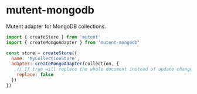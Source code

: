 # mutent-mongodb

Mutent adapter for MongoDB collections.

```javascript
import { createStore } from 'mutent'
import { createMongoAdapter } from 'mutent-mongodb'

const store = createStore({
  name: 'MyCollectionStore',
  adapter: createMongoAdapter(collection, {
    // If true will replace the whole document instead of update changed fields only (default false)
    replace: false
  })
})
```

